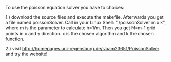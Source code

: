 To use the poisson equation solver you have to choices:

1.) download the source files and execute the makefile. Afterwards you get a file named poissonSolver.
Call in your Linux Shell: "./poissonSolver m x k", where m is the parameter to calculate h=1/m. Then
you get N=m-1 grid points in x and y direction. x is the chosen algorithm and k the chosen function.

2.) visit http://homepages.uni-regensburg.de/~bam23651/PoissonSolver and try the website!